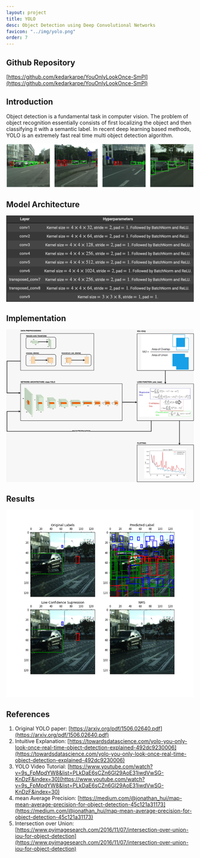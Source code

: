 ```yaml
---
layout: project
title: YOLO
desc: Object Detection using Deep Convolutional Networks
favicon: "../img/yolo.png"
order: 7
---
```


## Github Repository
[https://github.com/kedarkarpe/YouOnlyLookOnce-SmPl](https://github.com/kedarkarpe/YouOnlyLookOnce-SmPl)

## Introduction
Object detection is a fundamental task in computer vision. The problem of object recognition essentially consists of first localizing the object and then classifying it with a semantic label. In recent deep learning based methods, YOLO is an extremely fast real time multi object detection algorithm.

![YOLO Predicted Classes.](img/yolo/yolo_strip.png)

## Model Architecture
![Model Architecture.](img/yolo/model_arch.png)

## Implementation
![Implementation architecture of the code.](img/yolo/yolo_arch.png)

## Results
![Original and Predicted bounding boxes by the model.](img/yolo/yolo_pred.png)

## References
1. Original YOLO paper: [https://arxiv.org/pdf/1506.02640.pdf](https://arxiv.org/pdf/1506.02640.pdf)
2. Intuitive Explanation: [https://towardsdatascience.com/yolo-you-only-look-once-real-time-object-detection-explained-492dc9230006](https://towardsdatascience.com/yolo-you-only-look-once-real-time-object-detection-explained-492dc9230006)
3. YOLO Video Tutorial: [https://www.youtube.com/watch?v=9s_FpMpdYW8&list=PLkDaE6sCZn6Gl29AoE31iwdVwSG-KnDzF&index=30](https://www.youtube.com/watch?v=9s_FpMpdYW8&list=PLkDaE6sCZn6Gl29AoE31iwdVwSG-KnDzF&index=30)
4. mean Average Precision: [https://medium.com/@jonathan_hui/map-mean-average-precision-for-object-detection-45c121a31173](https://medium.com/@jonathan_hui/map-mean-average-precision-for-object-detection-45c121a31173)
5. Intersection over Union: [https://www.pyimagesearch.com/2016/11/07/intersection-over-union-iou-for-object-detection](https://www.pyimagesearch.com/2016/11/07/intersection-over-union-iou-for-object-detection)